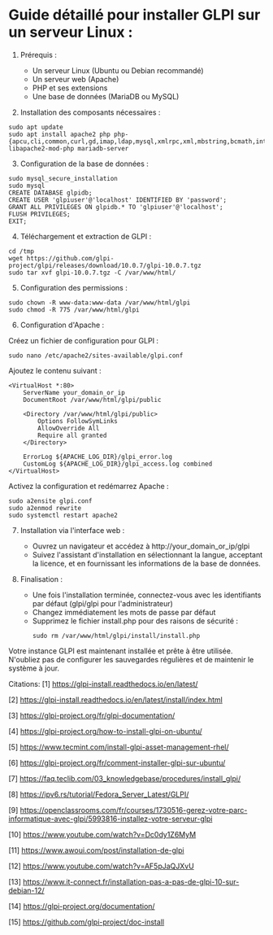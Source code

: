 # Guide détaillé pour installer GLPI sur un serveur Linux :

1. Prérequis :
   - Un serveur Linux (Ubuntu ou Debian recommandé)
   - Un serveur web (Apache)
   - PHP et ses extensions
   - Une base de données (MariaDB ou MySQL)

2. Installation des composants nécessaires :

```
sudo apt update
sudo apt install apache2 php php-{apcu,cli,common,curl,gd,imap,ldap,mysql,xmlrpc,xml,mbstring,bcmath,intl,zip,bz2} libapache2-mod-php mariadb-server
```

3. Configuration de la base de données :

```
sudo mysql_secure_installation
sudo mysql
CREATE DATABASE glpidb;
CREATE USER 'glpiuser'@'localhost' IDENTIFIED BY 'password';
GRANT ALL PRIVILEGES ON glpidb.* TO 'glpiuser'@'localhost';
FLUSH PRIVILEGES;
EXIT;
```

4. Téléchargement et extraction de GLPI :

```
cd /tmp
wget https://github.com/glpi-project/glpi/releases/download/10.0.7/glpi-10.0.7.tgz
sudo tar xvf glpi-10.0.7.tgz -C /var/www/html/
```

5. Configuration des permissions :

```
sudo chown -R www-data:www-data /var/www/html/glpi
sudo chmod -R 775 /var/www/html/glpi
```

6. Configuration d'Apache :

Créez un fichier de configuration pour GLPI :

```
sudo nano /etc/apache2/sites-available/glpi.conf
```

Ajoutez le contenu suivant :

```
<VirtualHost *:80>
    ServerName your_domain_or_ip
    DocumentRoot /var/www/html/glpi/public
    
    <Directory /var/www/html/glpi/public>
        Options FollowSymLinks
        AllowOverride All
        Require all granted
    </Directory>
    
    ErrorLog ${APACHE_LOG_DIR}/glpi_error.log
    CustomLog ${APACHE_LOG_DIR}/glpi_access.log combined
</VirtualHost>
```

Activez la configuration et redémarrez Apache :

```
sudo a2ensite glpi.conf
sudo a2enmod rewrite
sudo systemctl restart apache2
```

7. Installation via l'interface web :
   - Ouvrez un navigateur et accédez à http://your_domain_or_ip/glpi
   - Suivez l'assistant d'installation en sélectionnant la langue, acceptant la licence, et en fournissant les informations de la base de données.

8. Finalisation :
   - Une fois l'installation terminée, connectez-vous avec les identifiants par défaut (glpi/glpi pour l'administrateur)
   - Changez immédiatement les mots de passe par défaut
   - Supprimez le fichier install.php pour des raisons de sécurité :
     ```
     sudo rm /var/www/html/glpi/install/install.php
     ```

Votre instance GLPI est maintenant installée et prête à être utilisée. N'oubliez pas de configurer les sauvegardes régulières et de maintenir le système à jour.

Citations:
[1] https://glpi-install.readthedocs.io/en/latest/

[2] https://glpi-install.readthedocs.io/en/latest/install/index.html

[3] https://glpi-project.org/fr/glpi-documentation/

[4] https://glpi-project.org/how-to-install-glpi-on-ubuntu/

[5] https://www.tecmint.com/install-glpi-asset-management-rhel/

[6] https://glpi-project.org/fr/comment-installer-glpi-sur-ubuntu/

[7] https://faq.teclib.com/03_knowledgebase/procedures/install_glpi/

[8] https://ipv6.rs/tutorial/Fedora_Server_Latest/GLPI/

[9] https://openclassrooms.com/fr/courses/1730516-gerez-votre-parc-informatique-avec-glpi/5993816-installez-votre-serveur-glpi

[10] https://www.youtube.com/watch?v=Dc0dy1Z6MyM

[11] https://www.awoui.com/post/installation-de-glpi

[12] https://www.youtube.com/watch?v=AF5pJaQJXvU

[13] https://www.it-connect.fr/installation-pas-a-pas-de-glpi-10-sur-debian-12/

[14] https://glpi-project.org/documentation/

[15] https://github.com/glpi-project/doc-install
